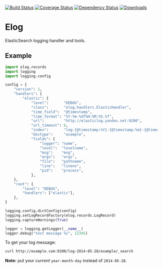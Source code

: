 [![Build Status](https://travis-ci.org/yandex-sysmon/elog.svg?branch=master)](https://travis-ci.org/yandex-sysmon/elog)
[![Coverage Status](https://img.shields.io/coveralls/yandex-sysmon/elog.svg)](https://coveralls.io/r/yandex-sysmon/elog)
[![Dependency Status](https://gemnasium.com/yandex-sysmon/elog.svg)](https://gemnasium.com/yandex-sysmon/elog)
[![Downloads](https://pypip.in/download/elog/badge.png)](https://pypi.python.org/pypi/elog/)

Elog
======
ElasticSearch logging handler and tools.

Example
------
```python
import elog.records
import logging
import logging.config

config = {
    "version": 1,
    "handlers": {
        "elastic": {
            "level":       "DEBUG",
            "class":       "elog.handlers.ElasticHandler",
            "time_field":  "@timestamp",
            "time_format": "%Y-%m-%dT%H:%M:%S.%f",
            "url":         "http://elasticlog.yandex.net:9200",
            "url_timeout": 6,
            "index":       "log-{@timestamp:%Y}-{@timestamp:%m}-{@timestamp:%d}",
            "doctype":     "example",
            "fields": {
                "logger": "name",
                "level":  "levelname",
                "msg":    "msg",
                "args":   "args",
                "file":   "pathname",
                "line":   "lineno",
                "pid":    "process",
            },
    },
    "root": {
        "level": "DEBUG",
        "handlers": ["elastic"],
    },
}

logging.config.dictConfig(config)
logging.setLogRecordFactory(elog.records.LogRecord)
logging.captureWarnings(True)

logger = logging.getLogger(__name__)
logger.debug("test message %s", 12345)
```

To get your log message:

```bash
curl http://example.com:9200/log-2014-05-28/example/_search
```
**Note:** put your *current* `year-month-day` instead of `2014-05-28`.
